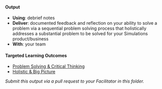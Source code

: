#### Output
- **Using**: debrief notes
- **Deliver**: documented feedback and reflection on your ability to solve a problem via a sequential problem solving process that holistically addresses a substantial problem to be solved for your Simulations product/business
- **With**: your team

#### Targeted Learning Outcomes
- [Problem Solving & Critical Thinking](https://github.com/andela/learningmap/tree/master/Phase-C/Entry-level%20Developer/Curriculum/14%20-%20Problem%20Solving%20%26%20Critical%20Thinking)
- [Holistic & Big Picture](https://github.com/andela/learningmap/tree/master/Phase-C/Entry-level%20Developer/Curriculum/10%20-%20Holistic%20%26%20Big%20Picture%20Thinking)

*Submit this output via a pull request to your Facilitator in this folder.*